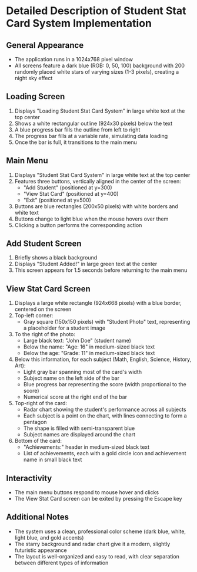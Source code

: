 # Detailed Description of Student Stat Card System Implementation

## General Appearance
- The application runs in a 1024x768 pixel window
- All screens feature a dark blue (RGB: 0, 50, 100) background with 200 randomly placed white stars of varying sizes (1-3 pixels), creating a night sky effect

## Loading Screen
1. Displays "Loading Student Stat Card System" in large white text at the top center
2. Shows a white rectangular outline (924x30 pixels) below the text
3. A blue progress bar fills the outline from left to right
4. The progress bar fills at a variable rate, simulating data loading
5. Once the bar is full, it transitions to the main menu

## Main Menu
1. Displays "Student Stat Card System" in large white text at the top center
2. Features three buttons, vertically aligned in the center of the screen:
   - "Add Student" (positioned at y=300)
   - "View Stat Card" (positioned at y=400)
   - "Exit" (positioned at y=500)
3. Buttons are blue rectangles (200x50 pixels) with white borders and white text
4. Buttons change to light blue when the mouse hovers over them
5. Clicking a button performs the corresponding action

## Add Student Screen
1. Briefly shows a black background
2. Displays "Student Added!" in large green text at the center
3. This screen appears for 1.5 seconds before returning to the main menu

## View Stat Card Screen
1. Displays a large white rectangle (924x668 pixels) with a blue border, centered on the screen
2. Top-left corner:
   - Gray square (150x150 pixels) with "Student Photo" text, representing a placeholder for a student image
3. To the right of the photo:
   - Large black text: "John Doe" (student name)
   - Below the name: "Age: 16" in medium-sized black text
   - Below the age: "Grade: 11" in medium-sized black text
4. Below this information, for each subject (Math, English, Science, History, Art):
   - Light gray bar spanning most of the card's width
   - Subject name on the left side of the bar
   - Blue progress bar representing the score (width proportional to the score)
   - Numerical score at the right end of the bar
5. Top-right of the card:
   - Radar chart showing the student's performance across all subjects
   - Each subject is a point on the chart, with lines connecting to form a pentagon
   - The shape is filled with semi-transparent blue
   - Subject names are displayed around the chart
6. Bottom of the card:
   - "Achievements:" header in medium-sized black text
   - List of achievements, each with a gold circle icon and achievement name in small black text

## Interactivity
- The main menu buttons respond to mouse hover and clicks
- The View Stat Card screen can be exited by pressing the Escape key

## Additional Notes
- The system uses a clean, professional color scheme (dark blue, white, light blue, and gold accents)
- The starry background and radar chart give it a modern, slightly futuristic appearance
- The layout is well-organized and easy to read, with clear separation between different types of information
